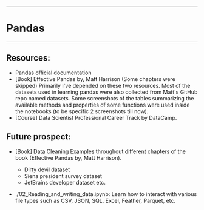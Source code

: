 -------------------------
# Pandas
--------------------------

## Resources:
- Pandas official documentation
- [Book] Effective Pandas by, Matt Harrison (Some chapters were skipped)
Primarily I've depended on these two resources. Most of the datasets used in learning pandas were also collected from Matt's GitHub repo named datasets. Some screenshots of the tables summarizing the available methods and properties of some functions were used inside the notebooks (to be specific 2 screenshots till now).
- [Course] Data Scientist Professional Career Track by DataCamp.

## Future prospect:
- [Book] Data Cleaning Examples throughout different chapters of the book (Effective Pandas by, Matt Harrison).
    - Dirty devil dataset
    - Siena president survey dataset
    - JetBrains developer dataset etc.

- ./02_Reading_and_writing_data.ipynb: Learn how to interact with various file types such as CSV, JSON, SQL, Excel, Feather, Parquet, etc.
